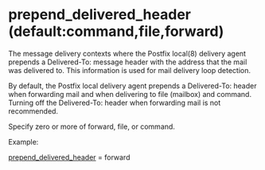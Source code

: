 # prepend_delivered_header (default:command,file,forward) 

 The message delivery contexts where the Postfix local(8) delivery
agent prepends a Delivered-To:  message header with the address
that the mail was delivered to. This information is used for mail
delivery loop detection.  


By default, the Postfix local delivery agent prepends a Delivered-To:
header when forwarding mail and when delivering to file (mailbox)
and command. Turning off the Delivered-To: header when forwarding
mail is not recommended.



Specify zero or more of forward, file, or command.



Example:



<a href="postconf.5.html#prepend_delivered_header">prepend_delivered_header</a> = forward




